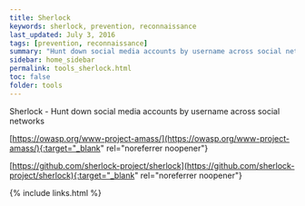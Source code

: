 ```yaml
---
title: Sherlock
keywords: sherlock, prevention, reconnaissance
last_updated: July 3, 2016
tags: [prevention, reconnaissance] 
summary: "Hunt down social media accounts by username across social networks"
sidebar: home_sidebar
permalink: tools_sherlock.html
toc: false
folder: tools
---
```


Sherlock - Hunt down social media accounts by username across social networks

[https://owasp.org/www-project-amass/](https://owasp.org/www-project-amass/){:target="_blank" rel="noreferrer noopener"}

[https://github.com/sherlock-project/sherlock](https://github.com/sherlock-project/sherlock){:target="_blank" rel="noreferrer noopener"}



{% include links.html %}

